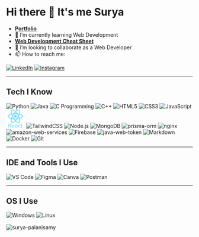 # Hi there 👋 It's me Surya
- [**Portfolio**](https://surya-palanisamy11.web.app/)
- 🌱 I’m currently learning Web Development
- [**Web Development Cheat Sheet**](https://excalidraw.com/#json=X16f_h4XvN0UWYS8V_0fo,7owZj03N10OpYBsFWz_3aA)
- 👯 I’m looking to collaborate as a Web Developer  
- 📫 How to reach me:  

[![LinkedIn](https://img.shields.io/badge/LinkedIn-fff?style=for-the-badge&logo=linkedin&logoColor=blue)](https://www.linkedin.com/in/surya-palanisamy-/)
[![Instagram](https://img.shields.io/badge/Instagram-fff?style=for-the-badge&logo=instagram&logoColor=pink)](https://www.instagram.com/surya_palanisamy28?igsh=eG1nbTN6eHAwazR2)

---

## Tech I Know

<p align="left">
  <img src="https://img.icons8.com/color/50/000000/python.png" alt="Python" height="50" />
  <img src="https://img.icons8.com/color/50/java-coffee-cup-logo--v1.png" alt="Java" height="50" />
  <img src="https://img.icons8.com/color/50/000000/c-programming.png" alt="C Programming" height="50" />
  <img src="https://img.icons8.com/color/50/c-plus-plus-logo.png" alt="C++" height="50" />
  <img src="https://img.icons8.com/color/50/000000/html-5.png" alt="HTML5" height="50" />
  <img src="https://img.icons8.com/color/50/css3.png" alt="CSS3" height="50" />
  <img src="https://img.icons8.com/color/50/000000/javascript.png" alt="JavaScript" height="50" />
  <img src="https://raw.githubusercontent.com/devicons/devicon/master/icons/react/react-original-wordmark.svg" alt="React" height="50" />
  <img src="https://img.icons8.com/color/50/tailwind_css.png" alt="TailwindCSS" height="50" />
  
  <img src="https://img.icons8.com/color/50/000000/nodejs.png" alt="Node.js" height="50" />
  
  <img src="https://img.icons8.com/color/50/mongo-db.png" alt="MongoDB" height="50" />
  <img height="50" src="https://img.icons8.com/ios/50/prisma-orm.png" alt="prisma-orm"/>
  <img  height="50" src="https://img.icons8.com/color/50/nginx.png" alt="nginx"/>
  <img height="50" src="https://img.icons8.com/material-sharp/50/amazon-web-services.png" alt="amazon-web-services"/>
  <img src="https://img.icons8.com/color/50/google-firebase-console.png" alt="Firebase" height="50" />
  <img height="50" src="https://img.icons8.com/color/50/java-web-token.png" alt="java-web-token"/>
  <img src="https://img.icons8.com/nolan/50/markdown.png" alt="Markdown" height="50" />
  <img src="https://img.icons8.com/color/50/000000/docker.png" alt="Docker" height="50" />
  <img src="https://img.icons8.com/color/50/000000/git.png" alt="Git" height="50" />
</p>

---

## IDE and Tools I Use

<p align="left">
  <img src="https://img.icons8.com/color/50/000000/visual-studio-code-2019.png" alt="VS Code" height="50" />
  <img src="https://img.icons8.com/color/50/figma--v1.png" alt="Figma" height="50" />
  <img src="https://img.icons8.com/fluency/50/canva.png" alt="Canva" height="50" />
  <img src="https://www.vectorlogo.zone/logos/getpostman/getpostman-icon.svg" alt="Postman" height="45"  />
</p>

---

## OS I Use

<p align="left">
  <img src="https://img.icons8.com/fluency/50/windows-11.png" alt="Windows" height="50" />
  <img src="https://img.icons8.com/color/50/linux--v1.png" alt="Linux" height="50" />
</p>





<p><img align="center" src="https://github-readme-stats.vercel.app/api/top-langs?username=surya-palanisamy&show_icons=true&locale=en&layout=compact" alt="surya-palanisamy" /></p>
